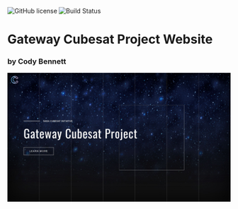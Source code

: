 ![GitHub license](https://img.shields.io/badge/license-MIT-blue.svg)
![Build Status](https://cutt.ly/0RsTf)

# Gateway Cubesat Project Website
### by Cody Bennett

[![Demo](img/demo.jpg)](https://codyb.co/gatesat)
